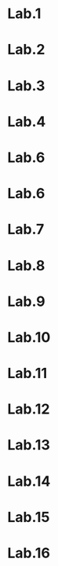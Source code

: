 # Lab.1
# Lab.2
# Lab.3
# Lab.4
# Lab.6
# Lab.6
# Lab.7
# Lab.8
# Lab.9
# Lab.10
# Lab.11
# Lab.12
# Lab.13
# Lab.14
# Lab.15
# Lab.16
